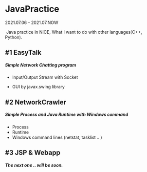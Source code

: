 # JavaPractice
2021.07.06 - 2021.07.NOW

​	Java practice in NICE, What I want to do with other languages(C++, Python).



## #1 EasyTalk

##### Simple Network Chatting program

- Input/Output Stream with Socket

- GUI by javax.swing library



## #2 NetworkCrawler

##### Simple Process and Java Runtime with Windows command

- Process
- Runtime
- Windows command lines (netstat, tasklist .. )



## #3 JSP & Webapp

##### The next one .. will be soon.
